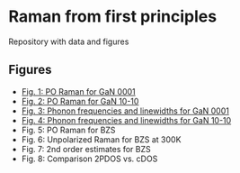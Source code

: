 Raman from first principles
===

Repository with data and figures

## Figures

- [Fig. 1: PO Raman for GaN 0001](./figure_01/README.md)
- [Fig. 2: PO Raman for GaN 10-10](./figure_02/README.md)
- [Fig. 3: Phonon frequencies and linewidths for GaN 0001](./figure_03/README.md)
- [Fig. 4: Phonon frequencies and linewidths for GaN 10-10](./figure_04/README.md)
- Fig. 5: PO Raman for BZS
- Fig. 6: Unpolarized Raman for BZS at 300K
- Fig. 7: 2nd order estimates for BZS
- Fig. 8: Comparison 2PDOS vs. cDOS

